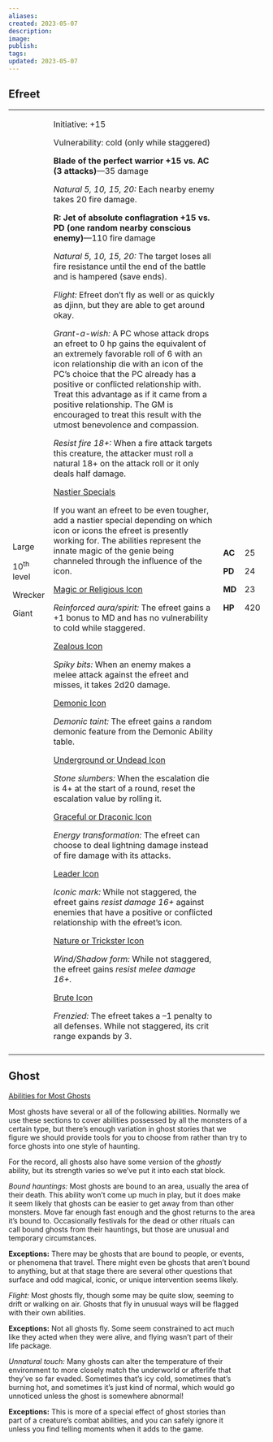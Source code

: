 ```yaml
---
aliases: 
created: 2023-05-07
description: 
image: 
publish: 
tags: 
updated: 2023-05-07
---
```


## Efreet

<table>
<colgroup>
<col style="width: 16%" />
<col style="width: 71%" />
<col style="width: 5%" />
<col style="width: 6%" />
</colgroup>
<tbody>
<tr class="odd">
<td><p>Large</p>
<p>10<sup>th</sup> level</p>
<p>Wrecker</p>
<p>Giant</p></td>
<td><p>Initiative: +15</p>
<p>Vulnerability: cold (only while staggered)</p>
<p><strong>Blade of the perfect warrior +15 vs. AC (3
attacks)</strong>—35 damage</p>
<p><em>Natural 5, 10, 15, 20:</em> Each nearby enemy takes 20 fire
damage.</p>
<p><strong>R: Jet of absolute conflagration +15 vs. PD (one random
nearby conscious enemy)</strong>—110 fire damage</p>
<p><em>Natural 5, 10, 15, 20:</em> The target loses all fire resistance
until the end of the battle and is hampered (save ends).</p>
<p><em>Flight:</em> Efreet don’t fly as well or as quickly as djinn, but
they are able to get around okay.</p>
<p><em>Grant-a-wish:</em> A PC whose attack drops an efreet to 0 hp
gains the equivalent of an extremely favorable roll of 6 with an icon
relationship die with an icon of the PC’s choice that the PC already has
a positive or conflicted relationship with. Treat this advantage as if
it came from a positive relationship. The GM is encouraged to treat this
result with the utmost benevolence and compassion.</p>
<p><em>Resist fire 18+:</em> When a fire attack targets this creature,
the attacker must roll a natural 18+ on the attack roll or it only deals
half damage.</p>
<p><u>Nastier Specials</u></p>
<p>If you want an efreet to be even tougher, add a nastier special
depending on which icon or icons the efreet is presently working for.
The abilities represent the innate magic of the genie being channeled
through the influence of the icon.</p>
<p><u>Magic or Religious Icon</u></p>
<p><em>Reinforced aura/spirit:</em> The efreet gains a +1 bonus to MD
and has no vulnerability to cold while staggered.</p>
<p><u>Zealous Icon</u></p>
<p><em>Spiky bits:</em> When an enemy makes a melee attack against the
efreet and misses, it takes 2d20 damage.</p>
<p><u>Demonic Icon</u></p>
<p><em>Demonic taint:</em> The efreet gains a random demonic feature
from the Demonic Ability table.</p>
<p><u>Underground or Undead Icon</u></p>
<p><em>Stone slumbers:</em> When the escalation die is 4+ at the start
of a round, reset the escalation value by rolling it.</p>
<p><u>Graceful or Draconic Icon</u></p>
<p><em>Energy transformation:</em> The efreet can choose to deal
lightning damage instead of fire damage with its attacks.</p>
<p><u>Leader Icon</u></p>
<p><em>Iconic mark:</em> While not staggered, the efreet gains
<em>resist damage 16+</em> against enemies that have a positive or
conflicted relationship with the efreet’s icon.</p>
<p><u>Nature or Trickster Icon</u></p>
<p><em>Wind/Shadow form:</em> While not staggered, the efreet gains
<em>resist melee damage 16+</em>.</p>
<p><u>Brute Icon</u></p>
<p><em>Frenzied:</em> The efreet takes a –1 penalty to all defenses.
While not staggered, its crit range expands by 3.</p></td>
<td><p><strong>AC</strong></p>
<p><strong>PD</strong></p>
<p><strong>MD</strong></p>
<p><strong>HP</strong></p></td>
<td><p>25</p>
<p>24</p>
<p>23</p>
<p>420</p></td>
</tr>
<tr class="even">
<td></td>
<td></td>
<td></td>
<td></td>
</tr>
</tbody>
</table>

## Ghost

<u>Abilities for Most Ghosts</u>

Most ghosts have several or all of the following abilities. Normally we  
use these sections to cover abilities possessed by all the monsters of a  
certain type, but there’s enough variation in ghost stories that we  
figure we should provide tools for you to choose from rather than try to  
force ghosts into one style of haunting.

For the record, all ghosts also have some version of the *ghostly*  
ability, but its strength varies so we’ve put it into each stat block.

*Bound hauntings:* Most ghosts are bound to an area, usually the area of  
their death. This ability won’t come up much in play, but it does make  
it seem likely that ghosts can be easier to get away from than other  
monsters. Move far enough fast enough and the ghost returns to the area  
it’s bound to. Occasionally festivals for the dead or other rituals can  
call bound ghosts from their hauntings, but those are unusual and  
temporary circumstances.

**Exceptions:** There may be ghosts that are bound to people, or events,  
or phenomena that travel. There might even be ghosts that aren’t bound  
to anything, but at that stage there are several other questions that  
surface and odd magical, iconic, or unique intervention seems likely.

*Flight:* Most ghosts fly, though some may be quite slow, seeming to  
drift or walking on air. Ghosts that fly in unusual ways will be flagged  
with their own abilities.

**Exceptions:** Not all ghosts fly. Some seem constrained to act much  
like they acted when they were alive, and flying wasn’t part of their  
life package.

*Unnatural touch:* Many ghosts can alter the temperature of their  
environment to more closely match the underworld or afterlife that  
they’ve so far evaded. Sometimes that’s icy cold, sometimes that’s  
burning hot, and sometimes it’s just kind of normal, which would go  
unnoticed unless the ghost is somewhere abnormal!

**Exceptions:** This is more of a special effect of ghost stories than  
part of a creature’s combat abilities, and you can safely ignore it  
unless you find telling moments when it adds to the game.

